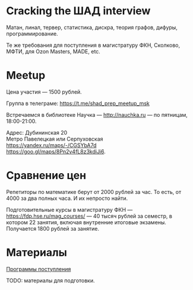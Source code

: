 # Cracking the ШАД interview

Матан, линал, тервер, статистика, дискра, теория графов, дифуры, программирование.

Те же требования для поступления в магистратуру ФКН, Сколково, МФТИ, для Ozon Masters, MADE, etc.

# Meetup 

Цена участия — 1500 рублей.

Группа в телеграме: https://t.me/shad_prep_meetup_msk

Встречаемся в библиотеке Научка — http://nauchka.ru — по пятницам, 18:00-21:00.

Адрес: Дубининская 20  
Метро Павелецкая или Серпуховская  
https://yandex.ru/maps/-/CGSYbA7d  
https://goo.gl/maps/8Pn2v4fL8z3kdiJi6. 

# Сравнение цен

Репетиторы по математике берут от 2000 рублей за час. То есть, от 4000 за два полных часа. И их непросто найти.

Подготовительные курсы в магистратуру ФКН — https://fdp.hse.ru/mag_courses/ — 40 тысяч рублей за семестр, в котором 22 занятия, включая внутренние итоговые экзамены. Получается 1800 рублей за занятие.

# Материалы

[Программы поступления](programs.md)

TODO: материалы для подготовки.
